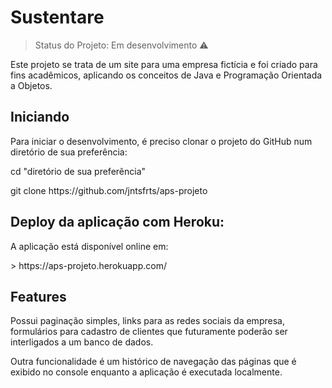<h1>Sustentare</h1>

> Status do Projeto: Em desenvolvimento :warning:

<p>Este projeto se trata de um site para uma empresa fictícia e foi criado para fins acadêmicos, aplicando os conceitos de Java e Programação Orientada a Objetos.</p>

<h2>Iniciando</h2>

<p>Para iniciar o desenvolvimento, é preciso clonar o projeto do GitHub num diretório de sua preferência:</p>

<p>cd "diretório de sua preferência"</p>
<p>git clone https://github.com/jntsfrts/aps-projeto </p>

<h2>Deploy da aplicação com Heroku: </h2>

<p>A aplicação está disponível online em: </p>
> https://aps-projeto.herokuapp.com/

<h2>Features</h2>

<p>Possui paginação simples, links para as redes sociais da empresa, formulários para cadastro de clientes que futuramente poderão ser interligados a um banco de dados. </p>
<p>Outra funcionalidade é um histórico de navegação das páginas que é exibido no console enquanto a aplicação é executada localmente.

